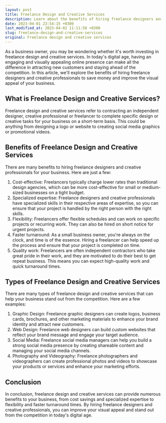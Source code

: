 ```yaml
---
layout: post
title: Freelance Design and Creative Services
description: Learn about the benefits of hiring freelance designers and creative professionals to save money and improve the visual appeal of your business.
date: 2023-04-01 23:54:15 +0300
last_modified_at: 2023-04-02 11:11:58 +0300
slug: freelance-design-and-creative-services
original: Freelance design and creative services
---
```

As a business owner, you may be wondering whether it's worth investing in freelance design and creative services. In today's digital age, having an engaging and visually appealing online presence can make all the difference in attracting new customers and staying ahead of the competition. In this article, we'll explore the benefits of hiring freelance designers and creative professionals to save money and improve the visual appeal of your business.

## What is Freelance Design and Creative Services?

Freelance design and creative services refer to contracting an independent designer, creative professional or freelancer to complete specific design or creative tasks for your business on a short-term basis. This could be anything from designing a logo or website to creating social media graphics or promotional videos.

## Benefits of Freelance Design and Creative Services

There are many benefits to hiring freelance designers and creative professionals for your business. Here are just a few:

1. Cost-effective: Freelancers typically charge lower rates than traditional design agencies, which can be more cost-effective for small or medium-sized businesses on a tight budget.
2. Specialized expertise: Freelance designers and creative professionals have specialized skills in their respective areas of expertise, so you can ensure that your project is handled by the right person with the right skills.
3. Flexibility: Freelancers offer flexible schedules and can work on specific projects or recurring work. They can also be hired on short notice for urgent projects.
4. Faster turnaround: As a small business owner, you're always on the clock, and time is of the essence. Hiring a freelancer can help speed up the process and ensure that your project is completed on time.
5. Quality work: Freelancers are often independent contractors who take great pride in their work, and they are motivated to do their best to get repeat business. This means you can expect high-quality work and quick turnaround times.

## Types of Freelance Design and Creative Services

There are many types of freelance design and creative services that can help your business stand out from the competition. Here are a few examples:

1. Graphic Design: Freelance graphic designers can create logos, business cards, brochures, and other marketing materials to enhance your brand identity and attract new customers.
2. Web Design: Freelance web designers can build custom websites that reflect your brand message and engage your target audience.
3. Social Media: Freelance social media managers can help you build a strong social media presence by creating shareable content and managing your social media channels.
4. Photography and Videography: Freelance photographers and videographers can create professional photos and videos to showcase your products or services and enhance your marketing efforts.

## Conclusion

In conclusion, freelance design and creative services can provide numerous benefits to your business, from cost savings and specialized expertise to flexibility and faster turnaround times. By hiring freelance designers and creative professionals, you can improve your visual appeal and stand out from the competition in today's digital age.